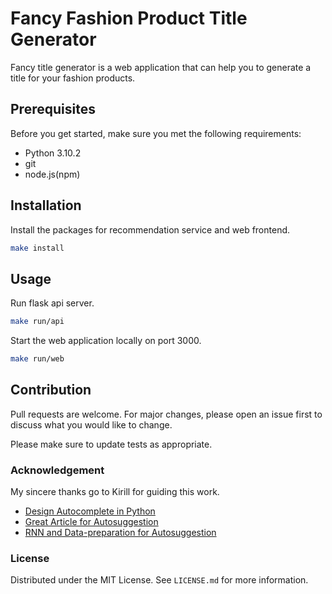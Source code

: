 # Fancy Fashion Product Title Generator

Fancy title generator is a web application that can help you to generate a title for your fashion products.

## Prerequisites

Before you get started, make sure you met the following requirements:
* Python 3.10.2
* git
* node.js(npm)

## Installation

Install the packages for recommendation service and web frontend.
```bash
make install
```

## Usage

Run flask api server.
```bash
make run/api
```

Start the web application locally on port 3000.
```bash
make run/web
```

## Contribution
Pull requests are welcome. For major changes, please open an issue first to discuss what you would like to change.

Please make sure to update tests as appropriate.

### Acknowledgement

My sincere thanks go to Kirill for guiding this work.
* [Design Autocomplete in Python](https://medium.com/hackernoon/design-auto-complete-system-in-python-8fab1470cd92)
* [Great Article for Autosuggestion](https://medium.com/related-works-inc/autosuggest-retrieval-data-structures-algorithms-3a902c74ffc8)
* [RNN and Data-preparation for Autosuggestion](https://towardsdatascience.com/recurrent-neural-networks-by-example-in-python-ffd204f99470)

### License

Distributed under the MIT License. See `LICENSE.md` for more information.
